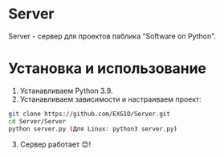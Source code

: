 # Server
Server - сервер для проектов паблика "Software on Python".

# Установка и использование
1. Устанавливаем Python 3.9.
2. Устанавливаем зависимости и настраиваем проект:
```sh
git clone https://github.com/EXG1O/Server.git
cd Server/Server
python server.py (Для Linux: python3 server.py)
```
3. Сервер работает 😊!